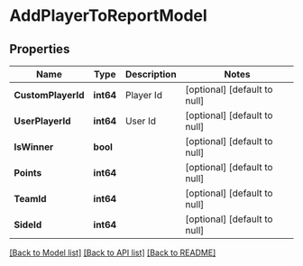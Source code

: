 # AddPlayerToReportModel

## Properties
Name | Type | Description | Notes
------------ | ------------- | ------------- | -------------
**CustomPlayerId** | **int64** | Player Id | [optional] [default to null]
**UserPlayerId** | **int64** | User Id | [optional] [default to null]
**IsWinner** | **bool** |  | [optional] [default to null]
**Points** | **int64** |  | [optional] [default to null]
**TeamId** | **int64** |  | [optional] [default to null]
**SideId** | **int64** |  | [optional] [default to null]

[[Back to Model list]](../README.md#documentation-for-models) [[Back to API list]](../README.md#documentation-for-api-endpoints) [[Back to README]](../README.md)


